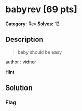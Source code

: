 # babyrev [69 pts]

**Category:** Rev
**Solves:** 12

## Description
>baby should be easy 

author : vidner

**Hint**


## Solution

### Flag


